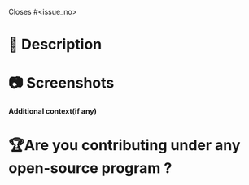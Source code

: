 Closes #<issue_no>
<!-- Example Close #244  -->
<!-- Replace `issue_no` with the issue number which is fixed in this PR -->

# 📌 Description
<!-- Description of the issue you are solving -->


# 📷 Screenshots
<!-- If applicable, add screenshots to help explain your problem. -->


**Additional context(if any)**

# 🏆Are you contributing under any open-source program ?
<!-- Mention it here-->



